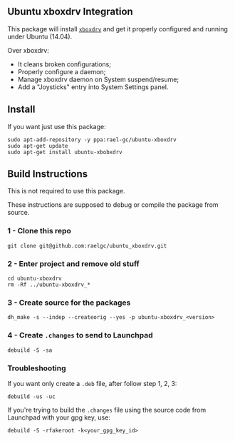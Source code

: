 Ubuntu xboxdrv Integration
----------------------------

This package will install [`xboxdrv`](http://pingus.seul.org/~grumbel/xboxdrv/) and get it properly configured and running under Ubuntu (14.04).

Over xboxdrv:
- It cleans broken configurations;
- Properly configure a daemon;
- Manage xboxdrv daemon on System suspend/resume;
- Add a "Joysticks" entry into System Settings panel.


## Install

If you want just use this package:

```term
sudo apt-add-repository -y ppa:rael-gc/ubuntu-xboxdrv
sudo apt-get update
sudo apt-get install ubuntu-xbobxdrv
```

## Build Instructions

This is not required to use this package.

These instructions are supposed to debug or compile the package from source.

### 1 - Clone this repo

```term
git clone git@github.com:raelgc/ubuntu_xboxdrv.git
```

### 2 - Enter project and remove old stuff

```term
cd ubuntu-xboxdrv
rm -Rf ../ubuntu-xboxdrv_*
```
### 3 - Create source for the packages

```term
dh_make -s --indep --createorig --yes -p ubuntu-xboxdrv_<version>
```

### 4 - Create `.changes` to send to Launchpad

```term
debuild -S -sa
```

### Troubleshooting

If you want only create a `.deb` file, after follow step 1, 2, 3:

```term
debuild -us -uc
```

If you're trying to build the `.changes` file using the source code from Launchpad with your gpg key, use:

```term
debuild -S -rfakeroot -k<your_gpg_key_id>
```
